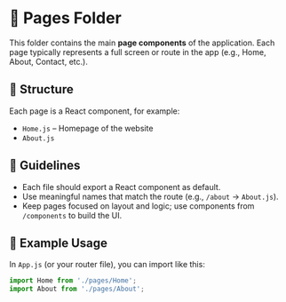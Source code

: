 # 📄 Pages Folder

This folder contains the main **page components** of the application. Each page typically represents a full screen or route in the app (e.g., Home, About, Contact, etc.).

## 📁 Structure

Each page is a React component, for example:

- `Home.js` – Homepage of the website
- `About.js`

## 🧠 Guidelines

- Each file should export a React component as default.
- Use meaningful names that match the route (e.g., `/about` → `About.js`).
- Keep pages focused on layout and logic; use components from `/components` to build the UI.

## 🔗 Example Usage

In `App.js` (or your router file), you can import like this:

```js
import Home from './pages/Home';
import About from './pages/About';
